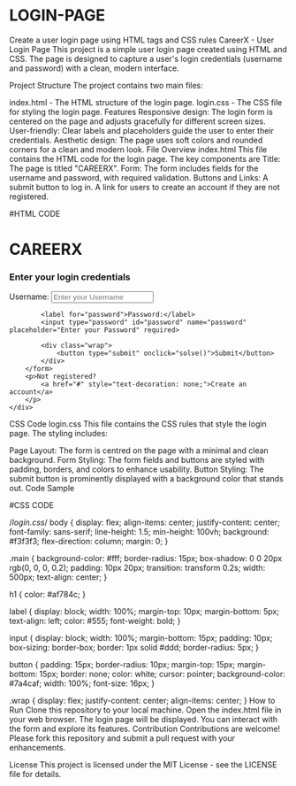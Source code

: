 # LOGIN-PAGE
Create a user login page using HTML  tags and CSS rules
CareerX - User Login Page
This project is a simple user login page created using HTML and CSS. The page is designed to capture a user's login credentials (username and password) with a clean, modern interface.

Project Structure
The project contains two main files:

index.html - The HTML structure of the login page.
login.css - The CSS file for styling the login page.
Features
Responsive design: The login form is centered on the page and adjusts gracefully for different screen sizes.
User-friendly: Clear labels and placeholders guide the user to enter their credentials.
Aesthetic design: The page uses soft colors and rounded corners for a clean and modern look.
File Overview
index.html
This file contains the HTML code for the login page. The key components are
Title: The page is titled "CAREERX".
Form: The form includes fields for the username and password, with required validation.
Buttons and Links:
A submit button to log in.
A link for users to create an account if they are not registered.


#HTML CODE
<!DOCTYPE html>
<html>

<head>
    <title>CAREERX</title>
    <link rel="stylesheet" href="login.css">
</head>

<body>
    <div class="main">
        <h1>CAREERX</h1>
        <h3>Enter your login credentials</h3>
        <form action="">
            <label for="first">Username:</label>
            <input type="text" id="first" name="first" placeholder="Enter your Username" required>

            <label for="password">Password:</label>
            <input type="password" id="password" name="password" placeholder="Enter your Password" required>

            <div class="wrap">
                <button type="submit" onclick="solve()">Submit</button>
            </div>
        </form>
        <p>Not registered? 
            <a href="#" style="text-decoration: none;">Create an account</a>
        </p>
    </div>
</body>

</html>
CSS Code
login.css
This file contains the CSS rules that style the login page. The styling includes:

Page Layout: The form is centred on the page with a minimal and clean background.
Form Styling: The form fields and buttons are styled with padding, borders, and colors to enhance usability.
Button Styling: The submit button is prominently displayed with a background color that stands out.
Code Sample

#CSS CODE

/*login.css*/
body {
    display: flex;
    align-items: center;
    justify-content: center;
    font-family: sans-serif;
    line-height: 1.5;
    min-height: 100vh;
    background: #f3f3f3;
    flex-direction: column;
    margin: 0;
}

.main {
    background-color: #fff;
    border-radius: 15px;
    box-shadow: 0 0 20px rgb(0, 0, 0, 0.2);
    padding: 10px 20px;
    transition: transform 0.2s;
    width: 500px;
    text-align: center;
}

h1 {
    color: #af784c;
}

label {
    display: block;
    width: 100%;
    margin-top: 10px;
    margin-bottom: 5px;
    text-align: left;
    color: #555;
    font-weight: bold;
}

input {
    display: block;
    width: 100%;
    margin-bottom: 15px;
    padding: 10px;
    box-sizing: border-box;
    border: 1px solid #ddd;
    border-radius: 5px;
}

button {
    padding: 15px;
    border-radius: 10px;
    margin-top: 15px;
    margin-bottom: 15px;
    border: none;
    color: white;
    cursor: pointer;
    background-color: #7a4caf;
    width: 100%;
    font-size: 16px;
}

.wrap {
    display: flex;
    justify-content: center;
    align-items: center;
}
How to Run
Clone this repository to your local machine.
Open the index.html file in your web browser.
The login page will be displayed. You can interact with the form and explore its features.
Contribution
Contributions are welcome! Please fork this repository and submit a pull request with your enhancements.

License
This project is licensed under the MIT License - see the LICENSE file for details.

